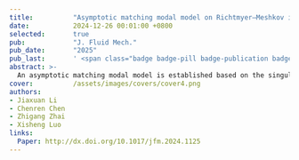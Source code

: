 ```yaml
---
title:          "Asymptotic matching modal model on Richtmyer–Meshkov instability"
date:           2024-12-26 00:01:00 +0800
selected:       true
pub:            "J. Fluid Mech."
pub_date:       "2025"
pub_last:       ' <span class="badge badge-pill badge-publication badge-success">Spotlight</span>'
abstract: >-
  An asymptotic matching modal model is established based on the singular perturbation method for predicting mode evolution in single- and dual-mode interfaces accelerated by a shock wave. The startup process is incorporated into the model to provide a complete description of the mode evolution after the shock impact. Through considering the feedback from high-order harmonic to the third-order harmonic, the model accuracy is improved and the model divergence is prevented. In addition, the model can evaluate the mutual-coupling effect on the amplitude variations of high-order harmonics besides the ‘beat modes’. To validate the model, experiments on both light–heavy and heavy–light interfaces subject to a shock wave are conducted, and both single- and dual-mode interfaces formed by the soap-film technique are involved. The interface profiles extracted from mode decomposition and predicted by the model show high consistency with the experimental counterparts. Good agreement of the mode amplitude growths between the experiments and theoretical predictions shows the superiority of the model, especially for the heavy–light interface.
cover:          /assets/images/covers/cover4.png
authors:
- Jiaxuan Li
- Chenren Chen
- Zhigang Zhai
- Xisheng Luo
links:
  Paper: http://dx.doi.org/10.1017/jfm.2024.1125
---
```

